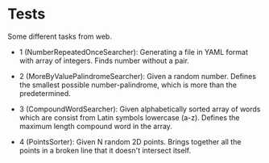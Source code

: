 # Tests
Some different tasks from web.

- 1 (NumberRepeatedOnceSearcher):
Generating a file in YAML format with array of integers. 
Finds number without a pair.

- 2 (MoreByValuePalindromeSearcher):
Given a random number. 
Defines the smallest possible number-palindrome, which is more than the predetermined.

- 3 (CompoundWordSearcher):
Given alphabetically sorted array of words which are consist from Latin symbols lowercase (a-z).
Defines the maximum length compound word in the array.

- 4 (PointsSorter):
Given N random 2D points. Brings together all the points in a broken line that it doesn't intersect itself.
